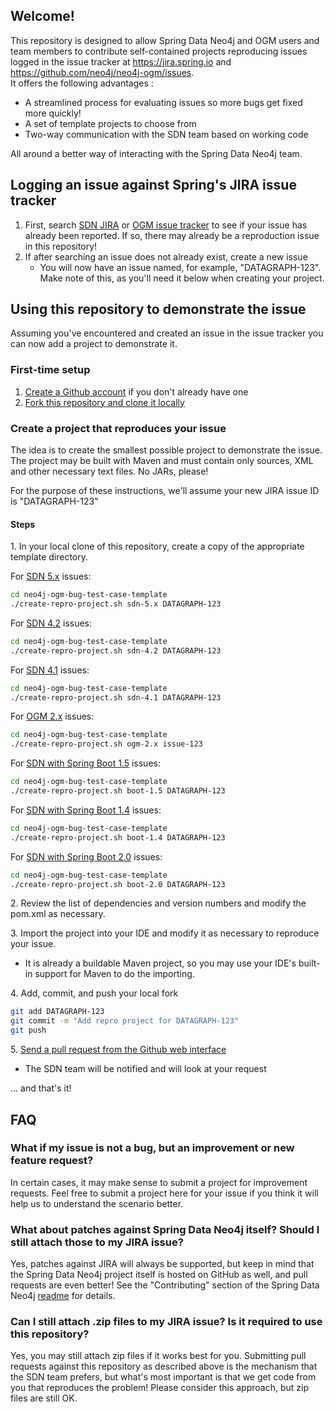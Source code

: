 ## Welcome!

This repository is designed to allow Spring Data Neo4j and OGM users and team members to contribute self-contained projects
reproducing issues logged in the issue tracker at https://jira.spring.io and https://github.com/neo4j/neo4j-ogm/issues.  
It offers the following advantages :

* A streamlined process for evaluating issues so more bugs get fixed more quickly!
* A set of template projects to choose from
* Two-way communication with the SDN team based on working code

All around a better way of interacting with the Spring Data Neo4j team.

## Logging an issue against Spring's JIRA issue tracker

1. First, search [SDN JIRA](https://jira.spring.io/browse/DATAGRAPH) 
   or [OGM issue tracker](https://github.com/neo4j/neo4j-ogm/issues) to see if your issue has already
   been reported. If so, there may already be a reproduction issue in this repository!
1. If after searching an issue does not already exist, create a new issue
    * You will now have an issue named, for example, "DATAGRAPH-123".  Make note of this, as you'll need it
      below when creating your project.

## Using this repository to demonstrate the issue

Assuming you've encountered and created an issue in the issue tracker you can now add a
project to demonstrate it.

### First-time setup

1. [Create a Github account](https://github.com/signup/free) if you don't already have one
1. [Fork this repository and clone it locally](http://help.github.com/fork-a-repo/)

### Create a project that reproduces your issue

The idea is to create the smallest possible project to demonstrate the issue. The project may be built
with Maven and must contain only sources, XML and other necessary text files. No JARs, please!

For the purpose of these instructions, we'll assume your new JIRA issue ID is "DATAGRAPH-123"

#### Steps

1\. In your local clone of this repository, create a copy of the appropriate template directory.

For [SDN 5.x](https://github.com/neo4j-examples/neo4j-sdn-ogm-issue-report-template/tree/master/sdn-5.x) issues:

```bash
cd neo4j-ogm-bug-test-case-template
./create-repro-project.sh sdn-5.x DATAGRAPH-123
```

For [SDN 4.2](https://github.com/neo4j-examples/neo4j-sdn-ogm-issue-report-template/tree/master/sdn-4.2) issues:

```bash
cd neo4j-ogm-bug-test-case-template
./create-repro-project.sh sdn-4.2 DATAGRAPH-123
```

For [SDN 4.1](https://github.com/neo4j-examples/neo4j-sdn-ogm-issue-report-template/tree/master/sdn-4.1) issues:

```bash
cd neo4j-ogm-bug-test-case-template
./create-repro-project.sh sdn-4.1 DATAGRAPH-123
```

For [OGM 2.x](https://github.com/neo4j-examples/neo4j-sdn-ogm-issue-report-template/tree/master/ogm-2.x) issues:

```bash
cd neo4j-ogm-bug-test-case-template
./create-repro-project.sh ogm-2.x issue-123
```

For [SDN with Spring Boot 1.5](https://github.com/neo4j-examples/neo4j-sdn-ogm-issue-report-template/tree/master/boot-1.5) issues:

```bash
cd neo4j-ogm-bug-test-case-template
./create-repro-project.sh boot-1.5 DATAGRAPH-123
```

For [SDN with Spring Boot 1.4](https://github.com/neo4j-examples/neo4j-sdn-ogm-issue-report-template/tree/master/boot-1.4) issues:

```bash
cd neo4j-ogm-bug-test-case-template
./create-repro-project.sh boot-1.4 DATAGRAPH-123
```

For [SDN with Spring Boot 2.0](https://github.com/neo4j-examples/neo4j-sdn-ogm-issue-report-template/tree/master/boot-2.0) issues:

```bash
cd neo4j-ogm-bug-test-case-template
./create-repro-project.sh boot-2.0 DATAGRAPH-123
```

2\. Review the list of dependencies and version numbers and modify the pom.xml as necessary.

3\. Import the project into your IDE and modify it as necessary to reproduce your issue.

* It is already a buildable Maven project, so you may use your IDE's built-in support for Maven to do
  the importing.

4\. Add, commit, and push your local fork

```bash
git add DATAGRAPH-123
git commit -m "Add repro project for DATAGRAPH-123"
git push
```

5\. [Send a pull request from the Github web interface](http://help.github.com/send-pull-requests/)

* The SDN team will be notified and will look at your request

... and that's it!

## FAQ

### What if my issue is not a bug, but an improvement or new feature request?

In certain cases, it may make sense to submit a project for improvement requests.  Feel free to submit a project
here for your issue if you think it will help us to understand the scenario better.

### What about patches against Spring Data Neo4j itself? Should I still attach those to my JIRA issue?

Yes, patches against JIRA will always be supported, but keep in mind that the Spring Data Neo4j project itself
is hosted on GitHub as well, and pull requests are even better! See the "Contributing" section of the Spring
Data Neo4j [readme](https://github.com/spring-projects/spring-data-neo4j#contributing-to-spring-data-neo4j) for details.

### Can I still attach .zip files to my JIRA issue?  Is it required to use this repository?

Yes, you may still attach zip files if it works best for you.  Submitting pull requests against this repository
as described above is the mechanism that the SDN team prefers, but what's most important is that we get code
from you that reproduces the problem!  Please consider this approach, but zip files are still OK.
